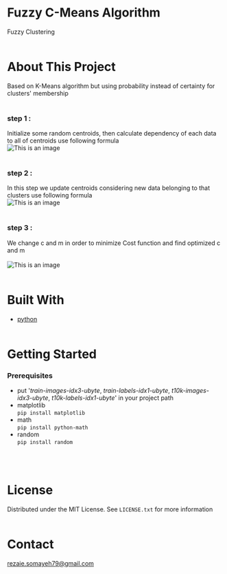# Fuzzy C-Means Algorithm
Fuzzy Clustering 
<br /><br />

# About This Project
Based on K-Means algorithm but using probability instead of certainty for clusters' membership<br /><br />

### step 1 :<br />
Initialize some random centroids, then calculate dependency of each data to all of centroids use following formula<br />
![This is an image](https://s4.uupload.ir/files/screenshot_from_2021-12-17_14-54-48_zksk.png)<br /><br />

### step 2 :<br />
In this step we update centroids considering new data belonging to that clusters use following formula<br />
![This is an image](https://s4.uupload.ir/files/screenshot_from_2021-12-17_14-57-37_boiu.png)<br /><br />

### step 3 :<br />
We change c and m in order to minimize Cost function and find optimized c and m<br /><br />
![This is an image](https://s4.uupload.ir/files/screenshot_from_2021-12-17_15-01-40_od4h.png)<br /><br />

# Built With
- [python](https://www.python.org/) <br /><br />

# Getting Started
### Prerequisites
- put '_train-images-idx3-ubyte_, _train-labels-idx1-ubyte_, _t10k-images-idx3-ubyte_, _t10k-labels-idx1-ubyte_' in your project path
- matplotlib <br />
    `pip install matplotlib`
- math <br />
    `pip install python-math`
- random <br />
    `pip install random`
    
<br /><br />
# License
Distributed under the MIT License. See `LICENSE.txt` for more information
<br /><br />

# Contact
rezaie.somayeh79@gmail.com
